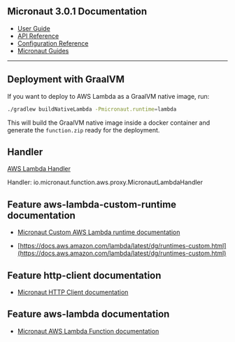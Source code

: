 ## Micronaut 3.0.1 Documentation

- [User Guide](https://docs.micronaut.io/3.0.1/guide/index.html)
- [API Reference](https://docs.micronaut.io/3.0.1/api/index.html)
- [Configuration Reference](https://docs.micronaut.io/3.0.1/guide/configurationreference.html)
- [Micronaut Guides](https://guides.micronaut.io/index.html)
---

## Deployment with GraalVM

If you want to deploy to AWS Lambda as a GraalVM native image, run:

```bash
./gradlew buildNativeLambda -Pmicronaut.runtime=lambda
```

This will build the GraalVM native image inside a docker container and generate the `function.zip` ready for the deployment.

## Handler

[AWS Lambda Handler](https://docs.aws.amazon.com/lambda/latest/dg/java-handler.html)

Handler: io.micronaut.function.aws.proxy.MicronautLambdaHandler

## Feature aws-lambda-custom-runtime documentation

- [Micronaut Custom AWS Lambda runtime documentation](https://micronaut-projects.github.io/micronaut-aws/latest/guide/index.html#lambdaCustomRuntimes)

- [https://docs.aws.amazon.com/lambda/latest/dg/runtimes-custom.html](https://docs.aws.amazon.com/lambda/latest/dg/runtimes-custom.html)

## Feature http-client documentation

- [Micronaut HTTP Client documentation](https://docs.micronaut.io/latest/guide/index.html#httpClient)

## Feature aws-lambda documentation

- [Micronaut AWS Lambda Function documentation](https://micronaut-projects.github.io/micronaut-aws/latest/guide/index.html#lambda)

